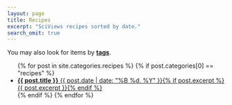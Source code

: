 ```yaml
---
layout: page
title: Recipes
excerpt: "SciViews recipes sorted by date."
search_omit: true
---
```


<div class="simple-search">
  You may also look for items by <b><a href="../tags/" target="_self">tags</a></b>.
</div>

<ul class="post-list">
{% for post in site.categories.recipes %} 
  {% if post.categories[0] == "recipes" %}
  <li><article><a href="{{ site.url }}{{ post.url }}"><b>{{ post.title }}</b> <span class="entry-date"><time datetime="{{ post.date | date_to_xmlschema }}">{{ post.date | date: "%B %d, %Y" }}</time></span>{% if post.excerpt %} <span class="excerpt">{{ post.excerpt }}</span>{% endif %}</a></article></li>
  {% endif %}
{% endfor %}
</ul>
